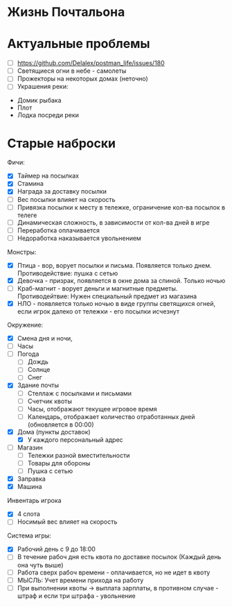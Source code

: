 # Жизнь Почтальона

# Актуальные проблемы

- [ ] https://github.com/Delalex/postman_life/issues/180
- [ ] Светящиеся огни в небе - самолеты
- [ ] Прожекторы на некоторых домах (неточно)
- [ ] Украшения реки:
- Домик рыбака
- Плот
- Лодка посреди реки















# Старые наброски

Фичи:              
- [X] Таймер на посылках                 
- [X] Стамина              
- [X] Награда за доставку посылки              
- [ ] Вес посылки влияет на скорость              
- [ ] Привязка посылки к месту в тележке, ограничение кол-ва посылок в телеге              
- [ ] Динамическая сложность, в зависимости от кол-ва дней в игре              
- [ ] Переработка оплачивается              
- [ ] Недоработка наказывается увольнением              
			  
Монстры:              
- [X] Птица - вор, ворует посылки и письма. Появляется только днем. Противодействие: пушка с сетью              
- [X] Девочка - призрак, появляется в окне дома за спиной. Только ночью              
- [ ] Краб-магнит - ворует деньги и магнитные предметы. Противодейтвие: Нужен специальный предмет из магазина              
- [X] НЛО - появляется только ночью в виде группы светящихся огней, если игрок далеко от тележки - его посылки исчезнут              
			  
Окружение:              
- [X] Смена дня и ночи,
- [ ] Часы              
- [ ] Погода
	- [ ] Дождь
	- [ ] Солнце               
	- [ ] Снег              
- [X] Здание почты              
	- [ ] Стеллаж с посылками и письмами              
	- [ ] Счетчик квоты              
	- [ ] Часы, отображают текущее игровое время              
	- [ ] Календарь, отображает количество отработанных дней (обновляется в 00:00)              
- [X] Дома (пункты доставок)              
	- [X] У каждого персональный адрес              
- [ ] Магазин              
	- [ ] Тележки разной вместительности              
	- [ ] Товары для обороны              
	- [ ] Пушка с сетью              
- [X] Заправка
- [X] Машина   

Инвентарь игрока              
- [X] 4 слота              
- [ ] Носимый вес влияет на скорость              
			  
Система игры:              
- [X] Рабочий день с 9 до 18:00                           
- [ ] В течение рабоч дня есть квота по доставке посылок (Каждый день она чуть выше)              
- [ ] Работа сверх рабоч времени - оплачивается, но не идет в квоту                       
- [ ] МЫСЛЬ: Учет времени прихода на работу              
- [ ] При выполнении квоты -> выплата зарплаты, в противном случае - штраф и если три штрафа - увольнение              
